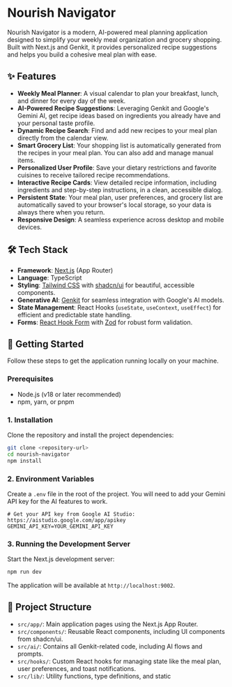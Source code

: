 # Nourish Navigator

Nourish Navigator is a modern, AI-powered meal planning application designed to simplify your weekly meal organization and grocery shopping. Built with Next.js and Genkit, it provides personalized recipe suggestions and helps you build a cohesive meal plan with ease.

## ✨ Features

- **Weekly Meal Planner**: A visual calendar to plan your breakfast, lunch, and dinner for every day of the week.
- **AI-Powered Recipe Suggestions**: Leveraging Genkit and Google's Gemini AI, get recipe ideas based on ingredients you already have and your personal taste profile.
- **Dynamic Recipe Search**: Find and add new recipes to your meal plan directly from the calendar view.
- **Smart Grocery List**: Your shopping list is automatically generated from the recipes in your meal plan. You can also add and manage manual items.
- **Personalized User Profile**: Save your dietary restrictions and favorite cuisines to receive tailored recipe recommendations.
- **Interactive Recipe Cards**: View detailed recipe information, including ingredients and step-by-step instructions, in a clean, accessible dialog.
- **Persistent State**: Your meal plan, user preferences, and grocery list are automatically saved to your browser's local storage, so your data is always there when you return.
- **Responsive Design**: A seamless experience across desktop and mobile devices.

## 🛠️ Tech Stack

- **Framework**: [Next.js](https://nextjs.org/) (App Router)
- **Language**: TypeScript
- **Styling**: [Tailwind CSS](https://tailwindcss.com/) with [shadcn/ui](https://ui.shadcn.com/) for beautiful, accessible components.
- **Generative AI**: [Genkit](https://firebase.google.com/docs/genkit) for seamless integration with Google's AI models.
- **State Management**: React Hooks (`useState`, `useContext`, `useEffect`) for efficient and predictable state handling.
- **Forms**: [React Hook Form](https://react-hook-form.com/) with [Zod](https://zod.dev/) for robust form validation.

## 🚀 Getting Started

Follow these steps to get the application running locally on your machine.

### Prerequisites

- Node.js (v18 or later recommended)
- npm, yarn, or pnpm

### 1. Installation

Clone the repository and install the project dependencies:

```bash
git clone <repository-url>
cd nourish-navigator
npm install
```

### 2. Environment Variables

Create a `.env` file in the root of the project. You will need to add your Gemini API key for the AI features to work.

```env
# Get your API key from Google AI Studio: https://aistudio.google.com/app/apikey
GEMINI_API_KEY=YOUR_GEMINI_API_KEY
```

### 3. Running the Development Server

Start the Next.js development server:

```bash
npm run dev
```

The application will be available at `http://localhost:9002`.

## 📂 Project Structure

- `src/app/`: Main application pages using the Next.js App Router.
- `src/components/`: Reusable React components, including UI components from shadcn/ui.
- `src/ai/`: Contains all Genkit-related code, including AI flows and prompts.
- `src/hooks/`: Custom React hooks for managing state like the meal plan, user preferences, and toast notifications.
- `src/lib/`: Utility functions, type definitions, and static